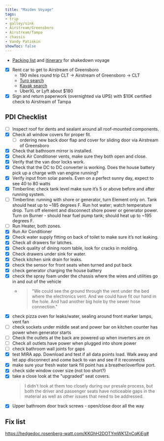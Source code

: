 ```yaml
---
title: "Maiden Voyage"
tags:
- trip
- galley/sink
- Airstream/Greensboro
- Airstream/Tampa
- chassis
- Vandy Patinkin
showToc: false
---
```

- [Packing list](https://grist.rosenberg-watt.com/fqZKpwjq4eCD/Packing-List/p/3) and [itinerary](https://hedgedoc.rosenberg-watt.com/aOIp_Jw7RyCWgnTxHS5NbQ) for shakedown voyage
- [x] Rent car to get to Airstream of Greensboro
	- 190 miles round trip CLT -> Airstream of Greensboro -> CLT
	- [Turo search](https://turo.com/us/en/search?country=US&defaultZoomLevel=11&delivery=true&deliveryLocationType=airport&endDate=04%2F22%2F2023&endTime=12%3A00&isMapSearch=false&itemsPerPage=200&latitude=35.2144&location=CLT%20-%20Charlotte%20Douglas%20International%20Airport&locationType=AIRPORT&longitude=-80.94731&minimumMileage=250&pickupType=PICKUP_AT&placeId=ChIJidRKt32YVogRN6fEPG9Kuho&sortType=RELEVANCE&startDate=04%2F21%2F2023&startTime=12%3A00&useDefaultMaximumDistance=true)
	- [Kayak search](https://www.kayak.com/cars/CLT-a17741/Greensboro,North-Carolina,United-States-c19589/2023-04-21/2023-04-21-20h?sort=rank_a&fs=carclass=-PICKUPTRUCK,MEDIUM,SMALL)
	- UberXL or Lyft about $180
- [x] Sign and return paperwork (overnighted via UPS) with $10K certified check to Airstream of Tampa
## PDI Checklist
- [ ] Inspect roof for dents and sealant around all roof-mounted components.
- [x] Check all window covers for proper fit.
	- [ ] ordering new back door flap and cover for sliding door via Airstream of Greensboro
- [x] Check that bathroom mirror is installed.
- [x] Check Air Conditioner vents, make sure they both open and close.
- [x] Verify that the van door locks work.
- [x] Check that the DC to DC converter is working. Does the house battery pick up a charge with van engine running?
- [x] Verify input from solar panels. Even on a perfect sunny day, expect to see 40 to 80 watts
- [x] Timberline: check tank level make sure it’s 5 or above before and after running system.
- [ ] Timberline: running with shore or generator, turn Element only on. Tank should heat up to ~185 degrees F. Run hot water; watch temperature drop. Turn off element and disconnect shore power or generator power. Turn on Burner - should hear fuel pump tank; should heat up to ~195 degrees F.
- [ ] Run Heater, both zones.
- [x] Run Air Conditioner
- [x] Check water supply fitting on back of toilet to make sure it’s not leaking.
- [x] Check all drawers for latches.
- [x] Check quality of dining room table, look for cracks in molding.
- [x] Check drawers under sink for water.
- [x] Check kitchen sink drain for leaks.
- [x] check the sensor for front seats when turned and put back
- [x] check generator charging the house battery
- [x] check the spray foam under the chassis where the wires and utilities go in and out of the vehicle
	- > "We could see the ground through the vent under the bed where the 
		electronics vent. And we could have fit our hand in the hole. And had 
		another big hole by the sewer hose connection."
- [x] check pizza oven for leaks/water, sealing around front marker lamps, vent fan
- [ ] check sockets under middle seat and power bar on kitchen counter has power when generator starts
- [ ] Check the outlets at the back are powered up when inverters are on
- [ ] Check all outlets have power when plugged into shore power
- [ ] check bathroom wall joints for gaps
- [x] test MIRA app.  Download and test if all data points load.  Walk 
	away and let app disconnect and come back to van and see if it 
	reconnects
- [x] make sure your fresh water tank fill point has a breather/overflow port.
- [x] check side window cover size (not too short?)
- [x] take a close look at the "upgraded" seat covers.
	> I didn't look at them too 
	closely during our presale process, but both the driver and passenger 
	seats have noticeable gaps in the material as well as other issues that 
	need to be addressed.
- [x] Upper bathroom door track screws - open/close door all the way
## Fix list
https://hedgedoc.rosenberg-watt.com/KKGhH2DOTYmWK1ZnCqKiEg#
